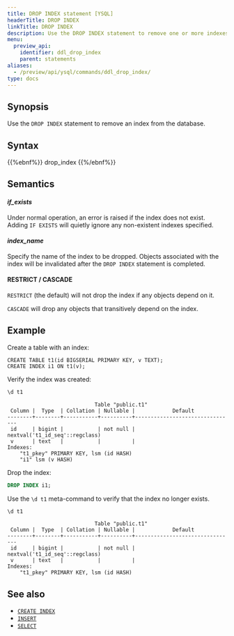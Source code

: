 ```yaml
---
title: DROP INDEX statement [YSQL]
headerTitle: DROP INDEX
linkTitle: DROP INDEX
description: Use the DROP INDEX statement to remove one or more indexes from the database.
menu:
  preview_api:
    identifier: ddl_drop_index
    parent: statements
aliases:
  - /preview/api/ysql/commands/ddl_drop_index/
type: docs
---
```


## Synopsis

Use the `DROP INDEX` statement to remove an index from the database.

## Syntax

{{%ebnf%}}
  drop_index
{{%/ebnf%}}

## Semantics

#### *if_exists*

Under normal operation, an error is raised if the index does not exist.  Adding `IF EXISTS` will quietly ignore any non-existent indexes specified.

#### *index_name*

Specify the name of the index to be dropped. Objects associated with the index will be invalidated after the `DROP INDEX` statement is completed.

#### RESTRICT / CASCADE

`RESTRICT` (the default) will not drop the index if any objects depend on it.

`CASCADE` will drop any objects that transitively depend on the index.

## Example

Create a table with an index:

```plpgsql
CREATE TABLE t1(id BIGSERIAL PRIMARY KEY, v TEXT);
CREATE INDEX i1 ON t1(v);
```

Verify the index was created:

```sql
\d t1
```

```output
                            Table "public.t1"
 Column |  Type  | Collation | Nullable |            Default             
--------+--------+-----------+----------+--------------------------------
 id     | bigint |           | not null | nextval('t1_id_seq'::regclass)
 v      | text   |           |          | 
Indexes:
    "t1_pkey" PRIMARY KEY, lsm (id HASH)
    "i1" lsm (v HASH)
```

Drop the index:

```sql
DROP INDEX i1;
```

Use the `\d t1` meta-command to verify that the index no longer exists.

```sql
\d t1
```

```output
                            Table "public.t1"
 Column |  Type  | Collation | Nullable |            Default             
--------+--------+-----------+----------+--------------------------------
 id     | bigint |           | not null | nextval('t1_id_seq'::regclass)
 v      | text   |           |          | 
Indexes:
    "t1_pkey" PRIMARY KEY, lsm (id HASH)
```

## See also

- [`CREATE INDEX`](../ddl_create_index)
- [`INSERT`](../dml_insert)
- [`SELECT`](../dml_select/)

